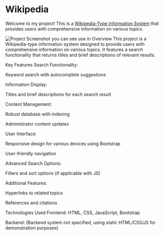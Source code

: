 # Wikipedia
Welcome to my project! This is a [Wikipedia-Type Information System](wikipediabyteja.ccbp.tech) that provides users with comprehensive information on various topics.

![Project Screenshot](screenshot.png)
you can see use in 
Overview
This project is a Wikipedia-type information system designed to provide users with comprehensive information on various topics. It features a search functionality that returns titles and brief descriptions of relevant results.

Key Features
Search Functionality:

Keyword search with autocomplete suggestions

Information Display:

Titles and brief descriptions for each search result

Content Management:

Robust database with indexing

Administrator content updates

User Interface:

Responsive design for various devices using Bootstrap

User-friendly navigation

Advanced Search Options:

Filters and sort options (if applicable with JS)

Additional Features:

Hyperlinks to related topics

References and citations

Technologies Used
Frontend: HTML, CSS, JavaScript, Bootstrap

Backend: (Backend system not specified, using static HTML/CSS/JS for demonstration purposes)
